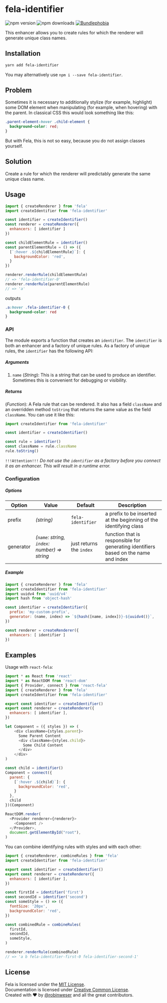 # fela-identifier

<img alt="npm version" src="https://badge.fury.io/js/fela-identifier.svg"> <img alt="npm downloads" src="https://img.shields.io/npm/dm/fela-identifier.svg"> <a href="https://bundlephobia.com/result?p=fela-identifier@latest"><img alt="Bundlephobia" src="https://img.shields.io/bundlephobia/minzip/fela-identifier.svg"></a>

This enhancer allows you to create rules for which the renderer will generate unique class names.

## Installation
```sh
yarn add fela-identifier
```
You may alternatively use `npm i --save fela-identifier`.

## Problem
Sometimes it is necessary to additionally stylize (for example, highlight) some DOM element when manipulating (for example, when hovering) with the parent.
In classical CSS this would look something like this:
```css
.parent-element:hover .child-element {
  background-color: red;
}
```
But with Fela, this is not so easy, because you do not assign classes yourself.

## Solution
Create a rule for which the renderer will predictably generate the same unique class name.

## Usage
```javascript
import { createRenderer } from 'fela'
import createIdentifier from 'fela-identifier'

const identifier = createIdentifier()
const renderer = createRenderer({
  enhancers: [ identifier ]
})

const childElementRule = identifier()
const parentElementRule = () => ({
  [`:hover .${childElementRule}`]: {
    backgroundColor: 'red',
  }
})

renderer.renderRule(childElementRule)
// => 'fela-identifier-0'
renderer.renderRule(parentElementRule)
// => 'a'
```

outputs

```css
.a:hover .fela-identifier-0 {
  background-color: red
}
```

### API

The module exports a function that creates an `identifier`. The `identifier` is both an enhancer and a factory of unique rules. As a factory of unique rules, the `identifier` has the following API:

##### Arguments
1. `name` (*String*): This is a string that can be used to produce an identifier. Sometimes this is convenient for debugging or visibility.

##### Returns
(*Function*): A Fela rule that can be rendered. It also has a field `className` and an overridden method `toString` that returns the same value as the field `className`. You can use it like this:
```js
import createIdentifier from 'fela-identifier'

const identifier = createIdentifier()

const rule = identifier()
const className = rule.className
rule.toString()
```

`!!!Attention!!!` *Do not use the `identifier` as a factory before you connect it as an enhancer. This will result in a runtime error.*


### Configuration
##### Options

| Option | Value | Default | Description |
| ------ | --- | ------------ | --- |
| prefix | *(string)* | `fela-identifier` | a prefix to be inserted at the beginning of the identifying class |
| generator | *(`name`: string, `index`: number) => string* | just returns the `index` | function that is responsible for generating identifiers based on the name and index |

##### Example
```javascript
import { createRenderer } from 'fela'
import createIdentifier from 'fela-identifier'
import uuidv4 from 'uuid/v4'
import hash from 'object-hash'

const identifier = createIdentifier({
  prefix: 'my-custom-prefix',
  generator: (name, index) => `${hash([name, index])}-${uuidv4()}`,
})

const renderer = createRenderer({
  enhancers: [ identifier ]
})
```

## Examples

Usage with `react-fela`:

```js
import * as React from 'react'
import * as ReactDOM from 'react-dom'
import { Provider, connect } from 'react-fela'
import { createRenderer } from 'fela'
import createIdentifier from 'fela-identifier'

export const identifier = createIdentifier()
export const renderer = createRenderer({
  enhancers: [ identifier ],
})

let Component = ({ styles }) => (
    <div className={styles.parent}>
      Some Parent Content
      <div className={styles.child}>
        Some Child Content
      </div>
    </div>
)

const child = identifier()
Component = connect({
  parent: {
    [`:hover .${child}`]: {
      backgroundColor: 'red',
    }
  },
  child
})(Component)

ReactDOM.render(
  <Provider renderer={renderer}>
    <Component />
  </Provider>,
  document.getElementById("root"),
)
```

You can combine identifying rules with styles and with each other:

```js
import { createRenderer, combineRules } from 'fela'
import createIdentifier from 'fela-identifier'

export const identifier = createIdentifier()
export const renderer = createRenderer({
  enhancers: [ identifier ],
})

const firstId = identifier('first')
const secondId = identifier('second')
const someStyle = () => ({
  fontSize: '20px',
  backgroundColor: 'red',
})

const combinedRule = combineRules(
  firstId,
  secondId,
  someStyle,
)

renderer.renderRule(combinedRule)
// => 'a b fela-identifier-first-0 fela-identifier-second-1'
```

## License
Fela is licensed under the [MIT License](http://opensource.org/licenses/MIT).<br>
Documentation is licensed under [Creative Common License](http://creativecommons.org/licenses/by/4.0/).<br>
Created with ♥ by [@robinweser](http://weser.io) and all the great contributors.
